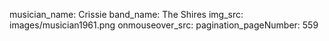 musician_name: Crissie
band_name: The Shires
img_src: images/musician1961.png
onmouseover_src: 
pagination_pageNumber: 559